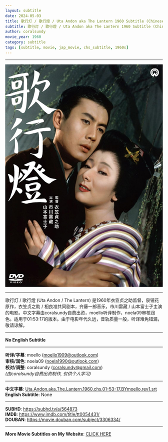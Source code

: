 ```yaml
---
layout: subtitle
date: 2024-05-03
title: 歌行灯 / 歌行燈 / Uta Andon aka The Lantern 1960 Subtitle (Chinese)
subtitle: 歌行灯 / 歌行燈 / Uta Andon aka The Lantern 1960 Subtitle (Chinese)
author: coralsundy
movie_year: 1960
category: subtitle
tags: [subtitle, movie, jap_movie, chs_subtitle, 1960s]
---
```


------

<img src="../assets/tt0054431.jpg" alt="tt0054431_cover_art" />

------

歌行灯 / 歌行燈 (Uta Andon / The Lantern) 是1960年衣笠贞之助监督，泉镜花原作，衣笠贞之助 / 相良准共同剧本，齐藤一郎音乐，市川雷藏 / 山本富士子主演的电影。中文字幕由coralsundy自费出资，moello听译制作，noela09审核润色。适用于01:53:17的版本。由于电影年代久远，音轨质量一般，听译难免错漏，敬请谅解。

------

**No English Subtitle**

------

**听译/字幕**: moello (moello1909@outlook.com)<br>
**审核/润色**: noela09 (noela1990@outlook.com)<br>
**校对/调整**: coralsundy (coralsundy@gmail.com)<br>
*(由coralsundy自费出资制作, 仅供个人学习)*

------

**中文字幕**: [Uta.Andon.aka.The.Lantern.1960.chs.01-53-17.BYmoello.rev1.srt](../subtitles/Uta.Andon.aka.The.Lantern.1960.chs.01-53-17.BYmoello.rev1.srt)<br>
**English Subtitle**: None

------

**SUBHD**: <https://subhd.tv/a/564873><br>
**IMDB**: <https://www.imdb.com/title/tt0054431/><br>
**DOUBAN**: <https://movie.douban.com/subject/3306334/>

------

**More Movie Subtitles on My Website**: <a href='{% post_url 2021-01-10-subtitles-summary-list %}'>CLICK HERE</a>


